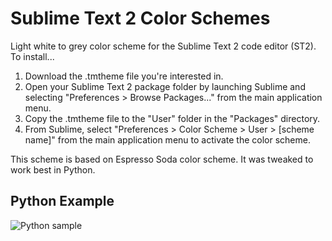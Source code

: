 # Sublime Text 2 Color Schemes
Light white to grey color scheme for the Sublime Text 2 code editor (ST2). To install...

1. Download the .tmtheme file you're interested in.
2. Open your Sublime Text 2 package folder by launching Sublime and selecting "Preferences > Browse Packages..." from the main application menu.
3. Copy the .tmtheme file to the "User" folder in the "Packages" directory.
4. From Sublime, select "Preferences > Color Scheme > User > [scheme name]" from the main application menu to activate the color scheme.

This scheme is based on Espresso Soda color scheme. It was tweaked to work best in Python.

## Python Example

![Python sample](https://raw.github.com/tadvi/Sodium/master/Sodium_screenshot.png)